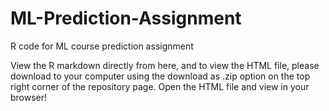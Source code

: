 # ML-Prediction-Assignment
R code for ML course prediction assignment

View the R markdown directly from here, and to view the HTML file, please download to your computer using the download as .zip option on the top right corner of the repository page. Open the HTML file and view in your browser!
